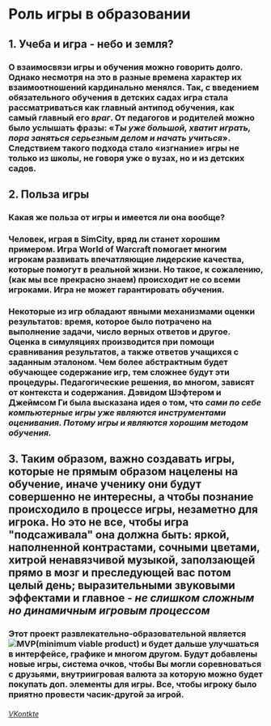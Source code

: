 # Роль игры в образовании
## 1. Учеба и игра - небо и земля?
### О взаимосвязи игры и обучения можно говорить долго. Однако несмотря на это в разные времена характер их взаимоотношений кардинально менялся. Так, с введением обязательного обучения в детских садах игра стала рассматриваться как главный антипод обучения, как самый главный его *враг*. От педагогов и родителей можно было услышать фразы: «*Ты уже большой, хватит играть, пора заняться серьезным делом и начать учиться*». Следствием такого подхода стало «изгнание» игры не только из школы, не говоря уже о вузах, но и из детских садов.
## 2. Польза игры
### Какая же польза от игры и имеется ли она вообще?
### Человек, играя в SimCity, вряд ли станет хорошим примером. Игра World of Warcraft помогает многим игрокам развивать впечатляющие лидерские качества, которые помогут в реальной жизни. Но такое, к сожалению, (как мы все прекрасно знаем) происходит не со всеми игроками. Игра не может гарантировать обучения.
### Некоторые из игр обладают явными механизмами оценки результатов: время, которое было потрачено на выполнение задачи, число верных ответов и другое. Оценка в симуляциях производится при помощи сравнивания результатов, а также ответов учащихся с заданным эталоном. Чем более абстрактным будет обучающее содержание игр, тем сложнее будут эти процедуры. Педагогические решения, во многом, зависят от контекста и содержания. Дэвидом Шэфтером и Джеймсом Ги была высказана идея о том, что *сами по себе компьютерные игры уже являются инструментами оценивания. Потому игры и являются хорошим методом обучения.*
## 3. Таким образом, важно создавать игры, которые не прямым образом нацелены на обучение, иначе ученику они будут совершенно не интересны, а чтобы познание происходило в процессе игры, незаметно для игрока. Но это не все, чтобы игра "подсаживала" она должна быть: яркой, наполненной контрастами, сочными цветами, хитрой ненавязчивой музыкой, заползающей прямо в мозг и преследующей вас потом целый день; выразительными звуковыми эффектами и главное - *не слишком сложным но динамичным игровым процессом* 
### Этот проект развлекательно-образовательной является ![MVP](https://static.thinkmobiles.com/uploads/2017/07/Untitled-Diagram.png)(minimum viable product) и будет дальше улучшаться в интерфейсе, графике и многом другом. Будут добавлены новые игры, система очков, чтобы Вы могли соревноваться с друзьями, внутриигровая валюта за которую можно будет покупать доп. элементы для игры. Все, чтобы игроку было приятно провести часик-другой за игрой.



###### [VKontkte](http://vk.com/ikrakabachka)
